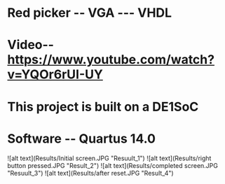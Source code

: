 # Red picker -- VGA --- VHDL
# Video-- https://www.youtube.com/watch?v=YQOr6rUI-UY
# This project is built on a DE1SoC
# Software -- Quartus 14.0
![alt text](Results/Initial screen.JPG "Resuult_1")
![alt text](Results/right button pressed.JPG "Result_2")
![alt text](Results/completed screen.JPG "Resuult_3")
![alt text](Results/after reset.JPG "Result_4")


